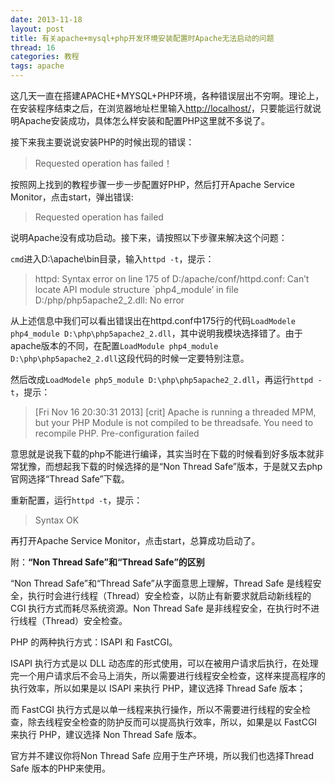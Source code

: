 ```yaml
---
date: 2013-11-18
layout: post
title: 有关apache+mysql+php开发环境安装配置时Apache无法启动的问题
thread: 16
categories: 教程
tags: apache
---
```


这几天一直在搭建APACHE+MYSQL+PHP环境，各种错误层出不穷啊。理论上，在安装程序结束之后，在浏览器地址栏里输入<http://localhost/>，只要能运行就说明Apache安装成功，具体怎么样安装和配置PHP这里就不多说了。

接下来我主要说说安装PHP的时候出现的错误：

>Requested operation has failed！

按照网上找到的教程步骤一步一步配置好PHP，然后打开Apache Service Monitor，点击start，弹出错误:

>Requested operation has failed

说明Apache没有成功启动。接下来，请按照以下步骤来解决这个问题：

`cmd`进入D:\apache\bin目录，输入`httpd -t`，提示：

>httpd: Syntax error on line 175 of D:/apache/conf/httpd.conf: Can’t locate API module structure `php4_module’ in file D:/php/php5apache2_2.dll: No error

从上述信息中我们可以看出错误出在httpd.conf中175行的代码`LoadModele php4_module D:\php\php5apache2_2.dll`，其中说明我模块选择错了。由于apache版本的不同，在配置`LoadModule php4_module D:\php\php5apache2_2.dll`这段代码的时候一定要特别注意。

然后改成`LoadModele php5_module D:\php\php5apache2_2.dll`，再运行`httpd -t`，提示： 

>[Fri Nov 16 20:30:31 2013] [crit] Apache is running a threaded MPM, but your PHP Module is not compiled to be threadsafe.  You need to recompile PHP.
Pre-configuration failed 

意思就是说我下载的php不能进行编译，其实当时在下载的时候看到好多版本就非常犹豫，而想起我下载的时候选择的是“Non Thread Safe”版本，于是就又去php官网选择“Thread Safe”下载。

重新配置，运行`httpd -t`，提示：

>Syntax OK

再打开Apache Service Monitor，点击start，总算成功启动了。

附：**“Non Thread Safe”和“Thread Safe”的区别**

“Non Thread Safe”和“Thread Safe”从字面意思上理解，Thread Safe 是线程安全，执行时会进行线程（Thread）安全检查，以防止有新要求就启动新线程的 CGI 执行方式而耗尽系统资源。Non Thread Safe 是非线程安全，在执行时不进行线程（Thread）安全检查。

PHP 的两种执行方式：ISAPI 和 FastCGI。

ISAPI 执行方式是以 DLL 动态库的形式使用，可以在被用户请求后执行，在处理完一个用户请求后不会马上消失，所以需要进行线程安全检查，这样来提高程序的执行效率，所以如果是以 ISAPI 来执行 PHP，建议选择 Thread Safe 版本；

而 FastCGI 执行方式是以单一线程来执行操作，所以不需要进行线程的安全检查，除去线程安全检查的防护反而可以提高执行效率，所以，如果是以 FastCGI 来执行 PHP，建议选择 Non Thread Safe 版本。

官方并不建议你将Non Thread Safe 应用于生产环境，所以我们也选择Thread Safe 版本的PHP来使用。
